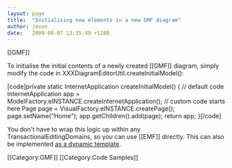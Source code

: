 ```yaml
---
layout: page
title:  "Initialising new elements in a new GMF diagram"
author: jevon
date:   2009-08-07 13:35:49 +1200
---
```


[[GMF]]

To initialise the initial contents of a newly created [[GMF]] diagram, simply modify the code in XXXDiagramEditorUtil.createInitialModel():

[code]private static InternetApplication createInitialModel() {
  // default code
  InternetApplication app = ModelFactory.eINSTANCE.createInternetApplication();
  // custom code starts here
  Page page = VisualFactory.eINSTANCE.createPage();
  page.setName("Home");
  app.getChildren().add(page);
  return app;
}[/code]

You don't have to wrap this logic up within any TransactionalEditingDomains, so you can use [[EMF]] directly. This can also be implemented <a href="http://code.google.com/p/iaml/source/browse/trunk/org.openiaml.model/templates/aspects/xpt/editor/DiagramEditorUtil.xpt?spec=svn928&r=928">as a dynamic template</a>.

[[Category:GMF]]
[[Category:Code Samples]]